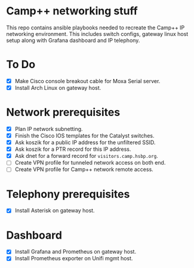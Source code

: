 # Camp++ networking stuff

This repo contains ansible playbooks needed to recreate the Camp++ IP networking environment. This includes switch configs, gateway linux host setup along with Grafana dashboard and IP telephony.

# To Do

- [x] Make Cisco console breakout cable for Moxa Serial server.
- [x] Install Arch Linux on gateway host.

# Network prerequisites

- [x] Plan IP network subnetting.
- [x] Finish the Cisco IOS templates for the Catalyst switches.
- [x] Ask koszik for a public IP address for the unfiltered SSID.
- [x] Ask koszik for a PTR record for this IP address.
- [x] Ask dnet for a forward record for `visitors.camp.hsbp.org`.
- [ ] Create VPN profile for tunneled network access on both end.
- [ ] Create VPN profile for Camp++ network remote access.

# Telephony prerequisites

- [x] Install Asterisk on gateway host.

# Dashboard

- [x] Install Grafana and Prometheus on gateway host.
- [x] Install Prometheus exporter on Unifi mgmt host.

